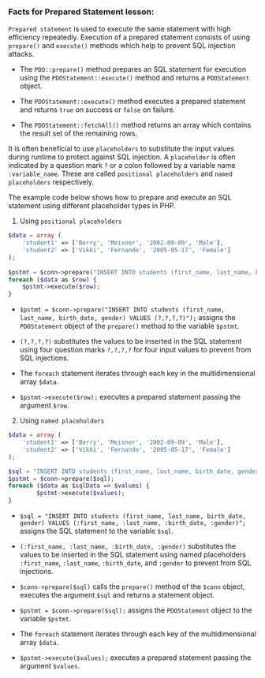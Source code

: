 ### Facts for Prepared Statement lesson:

`Prepared statement` is used to execute the same statement with high efficiency repeatedly. Execution of a prepared statement consists of using `prepare()` and `execute()` methods which help to prevent SQL injection attacks.

- The `PDO::prepare()` method prepares an SQL statement for execution using the `PDOStatement::execute()` method and returns a `PDOStatement` object.

- The `PDOStatement::execute()` method executes a prepared statement and returns `true` on success or `false` on failure.

- The `PDOStatement::fetchAll()` method returns an array which contains the result set of the remaining rows.

It is often beneficial to use `placeholders` to substitute the input values during runtime to protect against SQL injection. A `placeholder` is often indicated by a question mark `?` or a colon followed by a variable name `:variable_name`. These are called `positional placeholders` and `named placeholders` respectively.

The example code below shows how to prepare and execute an SQL statement using different placeholder types in PHP.

1. Using `positional placeholders`

```php
$data = array (
    'student1' => ['Berry', 'Meisner', '2002-09-09', 'Male'],
    'student2' => ['Vikki', 'Fernando', '2005-05-17', 'Female']
);
        
$pstmt = $conn->prepare("INSERT INTO students (first_name, last_name, birth_date, gender) VALUES (?,?,?,?)");
foreach ($data as $row) {
    $pstmt->execute($row);
}
```

- `$pstmt = $conn->prepare("INSERT INTO students (first_name, last_name, birth_date, gender) VALUES (?,?,?,?)");` assigns the `PDOStatement` object of the `prepare()` method to the variable `$pstmt`.

- `(?,?,?,?)` substitutes the values to be inserted in the SQL statement using four question marks `?,?,?,?` for four input values to prevent from SQL injections.

- The `foreach` statement iterates through each key in the multidimensional array `$data`.

- `$pstmt->execute($row);` executes a prepared statement passing the argument `$row`.

2. Using `named placeholders`

```php
$data = array (
    'student1' => ['Berry', 'Meisner', '2002-09-09', 'Male'],
    'student2' => ['Vikki', 'Fernando', '2005-05-17', 'Female']
);

$sql = "INSERT INTO students (first_name, last_name, birth_date, gender) VALUES (:first_name, :last_name, :birth_date, :gender)";
$pstmt = $conn->prepare($sql);
foreach ($data as $sqlData => $values) {
        $pstmt->execute($values);
}
```

- `$sql = "INSERT INTO students (first_name, last_name, birth_date, gender) VALUES (:first_name, :last_name, :birth_date, :gender)";` assigns the SQL statement to the variable `$sql`.

- `(:first_name, :last_name, :birth_date, :gender)` substitutes the values to be inserted in the SQL statement using named placeholders `:first_name`, `:last_name`, `:birth_date`, and `:gender` to prevent from SQL injections.

- `$conn->prepare($sql)` calls the `prepare()` method of the `$conn` object, executes the argument `$sql` and returns a statement object.

- `$pstmt = $conn->prepare($sql);` assigns the `PDOStatement` object to the variable `$pstmt`.

- The `foreach` statement iterates through each key of the multidimensional array `$data`.

- `$pstmt->execute($values);` executes a prepared statement passing the argument `$values`.

